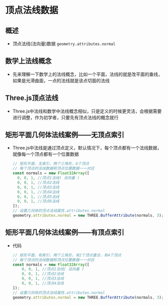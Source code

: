 # 顶点法线数据

## 概述

+ 顶点法线(法向量)数据 `geometry.attributes.normal`

## 数学上法线概念

+ 先来理解一下数学上的法线概念，比如一个平面，法线的就是改平面的垂线，如果是光滑曲面，一点的法线就是该点切面的法线

## Three.js顶点法线

+ Three.js中法线和数学中法线概念相似，只是定义的时候更灵活，会根据需要进行调整，作为初学者，只要先有顶点法线的概念就行

## 矩形平面几何体法线案例——无顶点索引

+ Three.js中法线是通过顶点定义，默认情况下，每个顶点都有一个法线数据，就像每一个顶点都有一个位置数据

  ```js
  // 矩形平面，无索引，两个三角形，6个顶点
  // 每个顶点的法线数据和顶点位置数据一一对应
  const normals = new Float32Array([
    0, 0, 1, //顶点1法线( 法向量 )
    0, 0, 1, //顶点2法线
    0, 0, 1, //顶点3法线
    0, 0, 1, //顶点4法线
    0, 0, 1, //顶点5法线
    0, 0, 1, //顶点6法线
  ]);
  // 设置几何体的顶点法线属性.attributes.normal
  geometry.attributes.normal = new THREE.BufferAttribute(normals, 3);
  ```

## 矩形平面几何体法线案例——有顶点索引

+ 代码

  ```js
  // 矩形平面，有索引，两个三角形，有2个顶点重合，有4个顶点
  // 每个顶点的法线数据和顶点位置数据一一对应
  const normals = new Float32Array([
      0, 0, 1, //顶点1法线( 法向量 )
      0, 0, 1, //顶点2法线
      0, 0, 1, //顶点3法线
      0, 0, 1, //顶点4法线
  ]);
  // 设置几何体的顶点法线属性.attributes.normal
  geometry.attributes.normal = new THREE.BufferAttribute(normals, 3);
  ```

